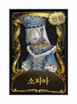 <html>
	<head>
		<title>스킨표</title>
	</head>
	<body>
		   <img src="melly_1.png" width=100 height=150 
			align="left" border="3" alt="오류"/>
	</body>
</html>
